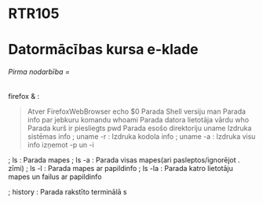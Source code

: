 # RTR105
# Datormācības kursa e-klade
###### Pirma nodarbība =
firefox & :
> Atver FirefoxWebBrowser
echo $0
> Parada Shell versiju
man
> Parada info par jebkuru komandu
whoami
> Parada datora lietotāja vārdu
who
> Parada kurš ir piesliegts
pwd
> Parada esošo direktoriju
uname
> Izdruka sistēmas info
; uname -r
: Izdruka kodola info
; uname -a
: Izdruka visu info izņemot -p un -i


; ls
: Parada mapes
; ls -a
: Parada visas mapes(ari pasleptos/ignorējot . zīmi)
; ls -l
: Parada mapes ar papildinfo
; ls -la
: Parada katro lietotāju mapes un failus ar papildinfo


; history
: Parada rakstīto terminālā
s

